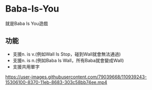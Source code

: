 # Baba-Is-You
就是Baba Is You遊戲
## 功能
* 支援n. is v.(例如Wall Is Stop，碰到Wall就會無法通過)
* 支援n. is n.(例如Baba Is Wall，所有Baba就會變成Wall)
* 支援共用單字

https://user-images.githubusercontent.com/79039668/110939243-15306100-8370-11eb-8683-303c58bb74ee.mp4
